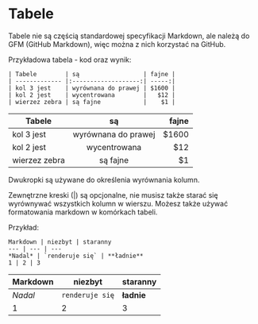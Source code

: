 # Tabele

Tabele nie są częścią standardowej specyfikacji Markdown, ale należą do GFM (GitHub Markdown), więc można z nich korzystać na GitHub.

Przykładowa tabela - kod oraz wynik:

    | Tabele        | są                  | fajne |
    | ------------- |:-------------------:| -----:|
    | kol 3 jest    | wyrównana do prawej | $1600 |
    | kol 2 jest    | wycentrowana        |   $12 |
    | wierzez zebra | są fajne            |    $1 |

| Tabele        | są                  | fajne |
| ------------- |:-------------------:| -----:|
| kol 3 jest    | wyrównana do prawej | $1600 |
| kol 2 jest    | wycentrowana        |   $12 |
| wierzez zebra | są fajne            |    $1 |

Dwukropki są używane do określenia wyrównania kolumn.


Zewnętrzne kreski (|) są opcjonalne, nie musisz także starać się wyrównywać wszystkich kolumn w wierszu. Możesz także używać formatowania markdown w komórkach tabeli.

Przykład:

    Markdown | niezbyt | staranny
    --- | --- | ---
    *Nadal* | `renderuje się` | **ładnie**
    1 | 2 | 3


Markdown | niezbyt | staranny
--- | --- | ---
*Nadal* | `renderuje się` | **ładnie**
1 | 2 | 3

